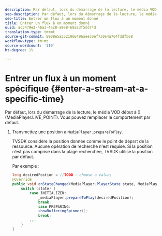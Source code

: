 ```yaml
---
description: Par défaut, lors du démarrage de la lecture, le média VOD début à 0 (MediaPlayer.LIVE_POINT). Vous pouvez remplacer le comportement par défaut.
seo-description: Par défaut, lors du démarrage de la lecture, le média VOD début à 0 (MediaPlayer.LIVE_POINT). Vous pouvez remplacer le comportement par défaut.
seo-title: Entrer un flux à un moment donné
title: Entrer un flux à un moment donné
uuid: ac3479e2-46a1-4ac8-a9e8-68a23f5dd74d
translation-type: tm+mt
source-git-commit: 5908e5a3521966496aeec0ef730e4a704fddfb68
workflow-type: tm+mt
source-wordcount: '110'
ht-degree: 1%

---
```



# Entrer un flux à un moment spécifique {#enter-a-stream-at-a-specific-time}

Par défaut, lors du démarrage de la lecture, le média VOD début à 0 (MediaPlayer.LIVE_POINT). Vous pouvez remplacer le comportement par défaut.

1. Transmettez une position à `MediaPlayer.prepareToPlay`.

   TVSDK considère la position donnée comme le point de départ de la ressource. Aucune opération de recherche n&#39;est requise. Si la position n’est pas comprise dans la plage recherchée, TVSDK utilise la position par défaut.

   Par exemple :

   ```java
   long desiredPostion = //TODO : choose a value; 
   @Override 
   public void onStateChanged(MediaPlayer.PlayerState state, MediaPlayerNotification notification) { 
       switch (state) { 
           case INITIALIZED: 
               _mediaPlayer.prepareToPlay(desiredPosition); 
               break; 
               case PREPARING: 
               showBufferingSpinner(); 
               break; 
           ... 
       } 
   } 
   ```

